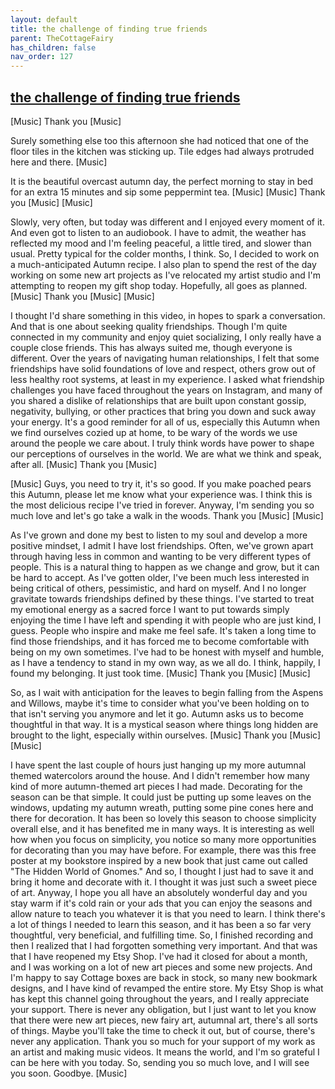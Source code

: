 ```yaml
---
layout: default
title: the challenge of finding true friends
parent: TheCottageFairy
has_children: false
nav_order: 127
---
```


## [the challenge of finding true friends](https://www.youtube.com/watch?v=I4wKjawyt5g)

[Music] Thank you [Music]

Surely something else too this afternoon she had noticed that one of the floor tiles in the kitchen was sticking up. Tile edges had always protruded here and there. [Music]

It is the beautiful overcast autumn day, the perfect morning to stay in bed for an extra 15 minutes and sip some peppermint tea. [Music] [Music] Thank you [Music] [Music]

Slowly, very often, but today was different and I enjoyed every moment of it. And even got to listen to an audiobook. I have to admit, the weather has reflected my mood and I'm feeling peaceful, a little tired, and slower than usual. Pretty typical for the colder months, I think. So, I decided to work on a much-anticipated Autumn recipe. I also plan to spend the rest of the day working on some new art projects as I've relocated my artist studio and I'm attempting to reopen my gift shop today. Hopefully, all goes as planned. [Music] Thank you [Music] [Music]

I thought I'd share something in this video, in hopes to spark a conversation. And that is one about seeking quality friendships. Though I'm quite connected in my community and enjoy quiet socializing, I only really have a couple close friends. This has always suited me, though everyone is different. Over the years of navigating human relationships, I felt that some friendships have solid foundations of love and respect, others grow out of less healthy root systems, at least in my experience. I asked what friendship challenges you have faced throughout the years on Instagram, and many of you shared a dislike of relationships that are built upon constant gossip, negativity, bullying, or other practices that bring you down and suck away your energy. It's a good reminder for all of us, especially this Autumn when we find ourselves cozied up at home, to be wary of the words we use around the people we care about. I truly think words have power to shape our perceptions of ourselves in the world. We are what we think and speak, after all. [Music] Thank you [Music]

[Music] Guys, you need to try it, it's so good. If you make poached pears this Autumn, please let me know what your experience was. I think this is the most delicious recipe I've tried in forever. Anyway, I'm sending you so much love and let's go take a walk in the woods. Thank you [Music] [Music]

As I've grown and done my best to listen to my soul and develop a more positive mindset, I admit I have lost friendships. Often, we've grown apart through having less in common and wanting to be very different types of people. This is a natural thing to happen as we change and grow, but it can be hard to accept. As I've gotten older, I've been much less interested in being critical of others, pessimistic, and hard on myself. And I no longer gravitate towards friendships defined by these things. I've started to treat my emotional energy as a sacred force I want to put towards simply enjoying the time I have left and spending it with people who are just kind, I guess. People who inspire and make me feel safe. It's taken a long time to find those friendships, and it has forced me to become comfortable with being on my own sometimes. I've had to be honest with myself and humble, as I have a tendency to stand in my own way, as we all do. I think, happily, I found my belonging. It just took time. [Music] Thank you [Music] [Music]

So, as I wait with anticipation for the leaves to begin falling from the Aspens and Willows, maybe it's time to consider what you've been holding on to that isn't serving you anymore and let it go. Autumn asks us to become thoughtful in that way. It is a mystical season where things long hidden are brought to the light, especially within ourselves. [Music] Thank you [Music] [Music]

I have spent the last couple of hours just hanging up my more autumnal themed watercolors around the house. And I didn't remember how many kind of more autumn-themed art pieces I had made. Decorating for the season can be that simple. It could just be putting up some leaves on the windows, updating my autumn wreath, putting some pine cones here and there for decoration. It has been so lovely this season to choose simplicity overall else, and it has benefited me in many ways. It is interesting as well how when you focus on simplicity, you notice so many more opportunities for decorating than you may have before. For example, there was this free poster at my bookstore inspired by a new book that just came out called "The Hidden World of Gnomes." And so, I thought I just had to save it and bring it home and decorate with it. I thought it was just such a sweet piece of art. Anyway, I hope you all have an absolutely wonderful day and you stay warm if it's cold rain or your ads that you can enjoy the seasons and allow nature to teach you whatever it is that you need to learn. I think there's a lot of things I needed to learn this season, and it has been a so far very thoughtful, very beneficial, and fulfilling time. So, I finished recording and then I realized that I had forgotten something very important. And that was that I have reopened my Etsy Shop. I've had it closed for about a month, and I was working on a lot of new art pieces and some new projects. And I'm happy to say Cottage boxes are back in stock, so many new bookmark designs, and I have kind of revamped the entire store. My Etsy Shop is what has kept this channel going throughout the years, and I really appreciate your support. There is never any obligation, but I just want to let you know that there were new art pieces, new fairy art, autumnal art, there's all sorts of things. Maybe you'll take the time to check it out, but of course, there's never any application. Thank you so much for your support of my work as an artist and making music videos. It means the world, and I'm so grateful I can be here with you today. So, sending you so much love, and I will see you soon. Goodbye. [Music]